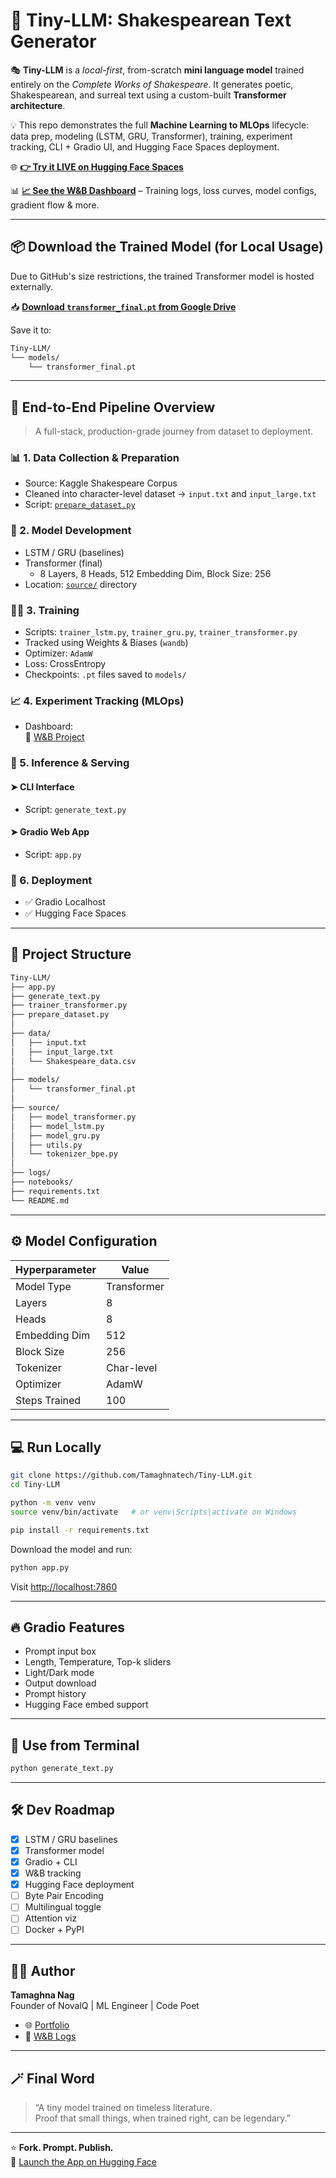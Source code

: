 # 🚀 Tiny-LLM: Shakespearean Text Generator

🎭 **Tiny-LLM** is a *local-first*, from-scratch **mini language model** trained entirely on the *Complete Works of Shakespeare*. It generates poetic, Shakespearean, and surreal text using a custom-built **Transformer architecture**.

💡 This repo demonstrates the full **Machine Learning to MLOps** lifecycle: data prep, modeling (LSTM, GRU, Transformer), training, experiment tracking, CLI + Gradio UI, and Hugging Face Spaces deployment.

🌐 **[👉 Try it LIVE on Hugging Face Spaces](https://huggingface.co/spaces/Tamaghnatech/Tiny-LLM)**

📊 **[📈 See the W&B Dashboard](https://wandb.ai/nagtamaghna-oxford-vision-and-sensor-technology/tiny-llm?nw=nwusernagtamaghna)** – Training logs, loss curves, model configs, gradient flow & more.

---

## 📦 Download the Trained Model (for Local Usage)

Due to GitHub's size restrictions, the trained Transformer model is hosted externally.

📥 **[Download `transformer_final.pt` from Google Drive](https://drive.google.com/file/d/1HanIwaT0_sILx3-jDXfmmgYqUfHiI_S-/view?usp=sharing)**

Save it to:

```bash
Tiny-LLM/
└── models/
    └── transformer_final.pt
```

---

## 🧠 End-to-End Pipeline Overview

> A full-stack, production-grade journey from dataset to deployment.

### 📊 1. Data Collection & Preparation
- Source: Kaggle Shakespeare Corpus
- Cleaned into character-level dataset → `input.txt` and `input_large.txt`
- Script: [`prepare_dataset.py`](prepare_dataset.py)

### 🧠 2. Model Development
- LSTM / GRU (baselines)
- Transformer (final)
  - 8 Layers, 8 Heads, 512 Embedding Dim, Block Size: 256
- Location: [`source/`](source/) directory

### 🏋️‍♂️ 3. Training
- Scripts: `trainer_lstm.py`, `trainer_gru.py`, `trainer_transformer.py`
- Tracked using Weights & Biases (`wandb`)
- Optimizer: `AdamW`
- Loss: CrossEntropy
- Checkpoints: `.pt` files saved to `models/`

### 📈 4. Experiment Tracking (MLOps)
- Dashboard:  
  🔗 [W&B Project](https://wandb.ai/nagtamaghna-oxford-vision-and-sensor-technology/tiny-llm?nw=nwusernagtamaghna)

### 🧪 5. Inference & Serving

#### ➤ CLI Interface
- Script: `generate_text.py`

#### ➤ Gradio Web App
- Script: `app.py`

### 🚀 6. Deployment
- ✅ Gradio Localhost
- ✅ Hugging Face Spaces

---

## 📂 Project Structure

```bash
Tiny-LLM/
├── app.py
├── generate_text.py
├── trainer_transformer.py
├── prepare_dataset.py
│
├── data/
│   ├── input.txt
│   ├── input_large.txt
│   └── Shakespeare_data.csv
│
├── models/
│   └── transformer_final.pt
│
├── source/
│   ├── model_transformer.py
│   ├── model_lstm.py
│   ├── model_gru.py
│   ├── utils.py
│   └── tokenizer_bpe.py
│
├── logs/
├── notebooks/
├── requirements.txt
└── README.md
```

---

## ⚙️ Model Configuration

| Hyperparameter | Value       |
|----------------|-------------|
| Model Type     | Transformer |
| Layers         | 8           |
| Heads          | 8           |
| Embedding Dim  | 512         |
| Block Size     | 256         |
| Tokenizer      | Char-level  |
| Optimizer      | AdamW       |
| Steps Trained  | 100         |

---

## 💻 Run Locally

```bash
git clone https://github.com/Tamaghnatech/Tiny-LLM.git
cd Tiny-LLM

python -m venv venv
source venv/bin/activate   # or venv\Scripts\activate on Windows

pip install -r requirements.txt
```

Download the model and run:

```bash
python app.py
```

Visit [http://localhost:7860](http://localhost:7860)

---

## 🔥 Gradio Features

- Prompt input box
- Length, Temperature, Top-k sliders
- Light/Dark mode
- Output download
- Prompt history
- Hugging Face embed support

---

## 🧪 Use from Terminal

```bash
python generate_text.py
```

---

## 🛠️ Dev Roadmap

- [x] LSTM / GRU baselines
- [x] Transformer model
- [x] Gradio + CLI
- [x] W&B tracking
- [x] Hugging Face deployment
- [ ] Byte Pair Encoding
- [ ] Multilingual toggle
- [ ] Attention viz
- [ ] Docker + PyPI

---

## 👨‍💻 Author

**Tamaghna Nag**  
Founder of NovalQ | ML Engineer | Code Poet

- 🌐 [Portfolio](https://tamaghnatech.in)  
- 🧠 [W&B Logs](https://wandb.ai/nagtamaghna-oxford-vision-and-sensor-technology/tiny-llm?nw=nwusernagtamaghna)

---

## 🪄 Final Word

> “A tiny model trained on timeless literature.  
> Proof that small things, when trained right, can be legendary.”

---

⭐ **Fork. Prompt. Publish.**  
🔗 [Launch the App on Hugging Face](https://huggingface.co/spaces/Tamaghnatech/Tiny-LLM)
